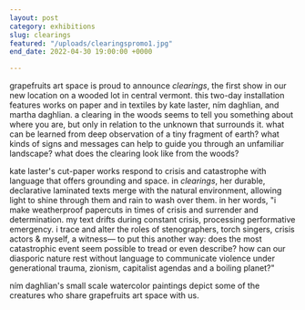 ```yaml
---
layout: post
category: exhibitions
slug: clearings
featured: "/uploads/clearingspromo1.jpg"
end_date: 2022-04-30 19:00:00 +0000

---
```

grapefruits art space is proud to announce _clearings_, the first show in our new location on a wooded lot in central vermont. this two-day installation features works on paper and in textiles by kate laster, ním daghlian, and martha daghlian. a clearing in the woods seems to tell you something about where you are, but only in relation to the unknown that surrounds it. what can be learned from deep observation of a tiny fragment of earth? what kinds of signs and messages can help to guide you through an unfamiliar landscape? what does the clearing look like from the woods?

kate laster's cut-paper works respond to crisis and catastrophe with language that offers grounding and space. in _clearings_, her durable, declarative laminated texts merge with the natural environment, allowing light to shine through them and rain to wash over them. in her words, "i make weatherproof papercuts in times of crisis and surrender and determination. my text drifts during constant crisis, processing performative emergency. i trace and alter the roles of stenographers, torch singers, crisis actors & myself, a witness— to put this another way: does the most catastrophic event seem possible to tread or even describe? how can our diasporic nature rest without language to communicate violence under generational trauma, zionism, capitalist agendas and a boiling planet?"

ním daghlian's small scale watercolor paintings depict some of the creatures who share grapefruits art space with us. 